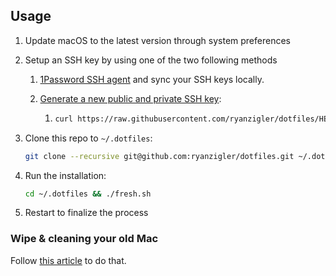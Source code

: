 ## Usage

1. Update macOS to the latest version through system preferences

2. Setup an SSH key by using one of the two following methods

   1. [1Password SSH agent](https://developer.1password.com/docs/ssh/get-started/#step-3-turn-on-the-1password-ssh-agent) and sync your SSH keys locally.

   2. [Generate a new public and private SSH key](https://docs.github.com/en/github/authenticating-to-github/generating-a-new-ssh-key-and-adding-it-to-the-ssh-agent):

      1. ```zsh
         curl https://raw.githubusercontent.com/ryanzigler/dotfiles/HEAD/ssh.sh | sh -s "<EMAIL_ADDRESS>"
         ```

3. Clone this repo to `~/.dotfiles`:

   ```zsh
   git clone --recursive git@github.com:ryanzigler/dotfiles.git ~/.dotfiles
   ```

4. Run the installation:

   ```zsh
   cd ~/.dotfiles && ./fresh.sh
   ```

5. Restart to finalize the process

### Wipe & cleaning your old Mac

Follow [this article](https://support.apple.com/guide/mac-help/erase-and-reinstall-macos-mh27903/mac) to do that.
